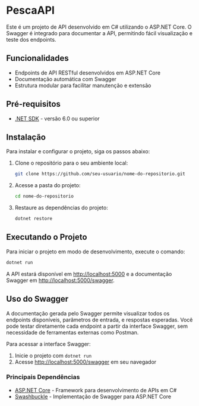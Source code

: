 # PescaAPI


Este é um projeto de API desenvolvido em C# utilizando o ASP.NET Core. O Swagger é integrado para documentar a API, permitindo fácil visualização e teste dos endpoints.

## Funcionalidades

- Endpoints de API RESTful desenvolvidos em ASP.NET Core
- Documentação automática com Swagger
- Estrutura modular para facilitar manutenção e extensão

## Pré-requisitos

- [.NET SDK](https://dotnet.microsoft.com/download) - versão 6.0 ou superior

## Instalação

Para instalar e configurar o projeto, siga os passos abaixo:

1. Clone o repositório para o seu ambiente local:

   ```bash
   git clone https://github.com/seu-usuario/nome-do-repositorio.git
   ```

2. Acesse a pasta do projeto:

   ```bash
   cd nome-do-repositorio
   ```

3. Restaure as dependências do projeto:

   ```bash
   dotnet restore
   ```

## Executando o Projeto

Para iniciar o projeto em modo de desenvolvimento, execute o comando:

```bash
dotnet run
```

A API estará disponível em [http://localhost:5000](http://localhost:5000) e a documentação Swagger em [http://localhost:5000/swagger](http://localhost:5000/swagger).

## Uso do Swagger

A documentação gerada pelo Swagger permite visualizar todos os endpoints disponíveis, parâmetros de entrada, e respostas esperadas. Você pode testar diretamente cada endpoint a partir da interface Swagger, sem necessidade de ferramentas externas como Postman.

Para acessar a interface Swagger:

1. Inicie o projeto com `dotnet run`
2. Acesse [http://localhost:5000/swagger](http://localhost:5000/swagger) em seu navegador

### Principais Dependências

- [ASP.NET Core](https://dotnet.microsoft.com/apps/aspnet) - Framework para desenvolvimento de APIs em C#
- [Swashbuckle](https://github.com/domaindrivendev/Swashbuckle.AspNetCore) - Implementação de Swagger para ASP.NET Core


